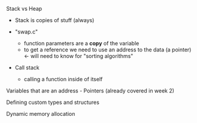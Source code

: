 Stack vs Heap

- Stack is copies of stuff (always)

- "swap.c"
	- function parameters are a **copy** of the variable
	- to get a reference we need to use an address to the data (a pointer) <- will need to know for "sorting algorithms"

- Call stack
	- calling a function inside of itself

Variables that are an address
	- Pointers (already covered in week 2)

Defining custom types and structures

Dynamic memory allocation
